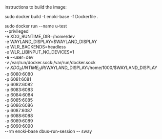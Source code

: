 instructions to build the image:

sudo docker build -t enoki-base -f Dockerfile .

sudo docker run --name u-test \
--privileged \
-e XDG_RUNTIME_DIR=/home/dev \
-e WAYLAND_DISPLAY=$WAYLAND_DISPLAY \
-e WLR_BACKENDS=headless \
-e WLR_LIBINPUT_NO_DEVICES=1 \
-e --user=dev \
-v /var/run/docker.sock:/var/run/docker.sock \
-v $XDG_RUNTIME_DIR/$WAYLAND_DISPLAY:/home/1000/$WAYLAND_DISPLAY \
-p 6080:6080 \
-p 6081:6081 \
-p 6082:6082 \
-p 6083:6083 \
-p 6084:6084 \
-p 6085:6085 \
-p 6086:6086 \
-p 6087:6087 \
-p 6088:6088 \
-p 6089:6089 \
-p 6090:6090 \
--rm  enoki-base dbus-run-session -- sway
